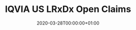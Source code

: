---
title: "IQVIA US LRxDx Open Claims"
subtitle: ""
summary: "Pre-adjudicated claims at the anonymized patient level collected from office-based physicians and specialists via office management software and clearinghouse switch sources for the purpose of reimbursement. "
owners:
  - organisation: "IQVIA"
    lead: "Kristin Kostka"
    alternate: ""
country: "USA"
type: "Insurance claims"
omop: "CDM v5.3"
dbms: "AWS Redshift"
patient_count: "654m"
has_covid: "N"
first_time: "No"
data_history: "2010 – "
references: [""]

authors: 
    - "Kristin Kostka"
tags: []
categories: ["dataset"]
date: 2020-03-28T00:00:00+01:00
lastmod: 2020-03-28T00:00:00+01:00
featured: false
draft: false

links:
    - icon: globe
      icon_pack: fas
      name: More information
      url: ""
image:
      placement: 1
      caption: ""
      focal_point: ""
      preview_only: false
      alt_text: ""
projects: []
---